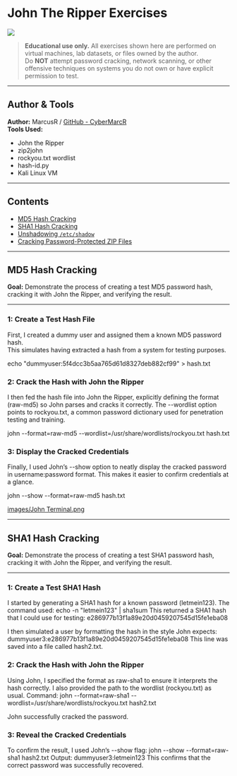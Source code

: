 # John The Ripper Exercises <!-- John the Ripper -->
<img src="https://img.shields.io/badge/-John_the_Ripper-8B0000?style=for-the-badge&logo=linux&logoColor=white"/>

> **Educational use only.** All exercises shown here are performed on virtual machines, lab datasets, or files owned by the author.  
> Do **NOT** attempt password cracking, network scanning, or other offensive techniques on systems you do not own or have explicit permission to test.

---

## Author & Tools
**Author:** MarcusR / [GitHub - CyberMarcR](https://github.com/CyberMarcR)  
**Tools Used:**  
- John the Ripper  
- zip2john  
- rockyou.txt wordlist  
- hash-id.py  
- Kali Linux VM  

---

## Contents
- [MD5 Hash Cracking](#md5-hash-cracking)
- [SHA1 Hash Cracking](#sha1-hash-cracking)
- [Unshadowing `/etc/shadow`](#unshadowing-etcshadow)
- [Cracking Password-Protected ZIP Files](#cracking-password-protected-zip-files)

---

## MD5 Hash Cracking
**Goal:** Demonstrate the process of creating a test MD5 password hash, cracking it with John the Ripper, and verifying the result.

---

### 1: Create a Test Hash File
First, I created a dummy user and assigned them a known MD5 password hash.  
This simulates having extracted a hash from a system for testing purposes.

echo "dummyuser:5f4dcc3b5aa765d61d8327deb882cf99" > hash.txt

### 2: Crack the Hash with John the Ripper
I then fed the hash file into John the Ripper, explicitly defining the format (raw-md5) so John parses and cracks it correctly.
The --wordlist option points to rockyou.txt, a common password dictionary used for penetration testing and training.

john --format=raw-md5 --wordlist=/usr/share/wordlists/rockyou.txt hash.txt

### 3: Display the Cracked Credentials

Finally, I used John’s --show option to neatly display the cracked password in username:password format.
This makes it easier to confirm credentials at a glance.

john --show --format=raw-md5 hash.txt

[images/John Terminal.png](https://github.com/CyberMarcR/images/commit/42b3681d809f507ffaa80f905dfb3ef309009542)

---

## SHA1 Hash Cracking
**Goal:** Demonstrate the process of creating a test SHA1 password hash, cracking it with John the Ripper, and verifying the result.

---

### 1: Create a Test SHA1 Hash

I started by generating a SHA1 hash for a known password (letmein123).
The command used:
echo -n "letmein123" | sha1sum
This returned a SHA1 hash that I could use for testing:
e286977b13f1a89e20d0459207545d15fe1eba08

I then simulated a user by formatting the hash in the style John expects:
dummyuser3:e286977b13f1a89e20d0459207545d15fe1eba08
This line was saved into a file called hash2.txt.

### 2: Crack the Hash with John the Ripper

Using John, I specified the format as raw-sha1 to ensure it interprets the hash correctly.
I also provided the path to the wordlist (rockyou.txt) as usual.
Command:
john --format=raw-sha1 --wordlist=/usr/share/wordlists/rockyou.txt hash2.txt

John successfully cracked the password.

### 3: Reveal the Cracked Credentials

To confirm the result, I used John’s --show flag:
john --show --format=raw-sha1 hash2.txt
Output:
dummyuser3:letmein123
This confirms that the correct password was successfully recovered.
